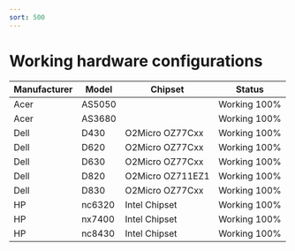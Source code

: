 ```yaml
---
sort: 500
---
```

# Working hardware configurations

| Manufacturer | Model | Chipset | Status |
| --- | --- | --- | --- |
| Acer | AS5050 |  | Working 100% |
| Acer | AS3680 |  | Working 100% |
| Dell | D430 | O2Micro OZ77Cxx | Working 100% |
| Dell | D620 | O2Micro OZ77Cxx | Working 100% |
| Dell | D630 | O2Micro OZ77Cxx | Working 100% |
| Dell | D820 | O2Micro OZ711EZ1 | Working 100% |
| Dell | D830 | O2Micro OZ77Cxx | Working 100% |
| HP | nc6320 | Intel Chipset | Working 100% |
| HP | nx7400 | Intel Chipset | Working 100% |
| HP | nc8430 | Intel Chipset | Working 100% |